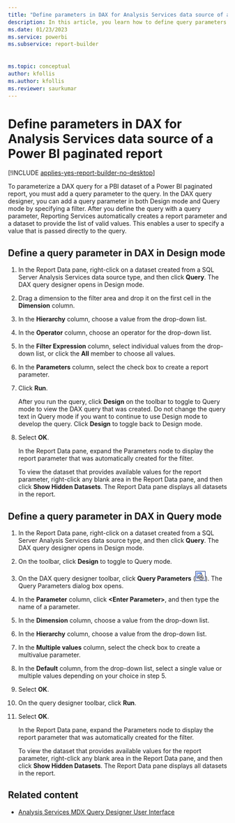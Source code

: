 ```yaml
---
title: "Define parameters in DAX for Analysis Services data source of a Power BI paginated report | Microsoft Docs"
description: In this article, you learn how to define query parameters in the DAX query designer for Analysis Services.
ms.date: 01/23/2023
ms.service: powerbi
ms.subservice: report-builder


ms.topic: conceptual
author: kfollis
ms.author: kfollis
ms.reviewer: saurkumar
---
```

# Define parameters in DAX for Analysis Services data source of a Power BI paginated report

[!INCLUDE [applies-yes-report-builder-no-desktop](../../includes/applies-yes-report-builder-no-desktop.md)]

To parameterize a DAX query for a PBI dataset of a Power BI paginated report, you must add a query parameter to the query. In the DAX query designer, you can add a query parameter in both Design mode and Query mode by specifying a filter. After you define the query with a query parameter, Reporting Services automatically creates a report parameter and a dataset to provide the list of valid values. This enables a user to specify a value that is passed directly to the query.  
 
## Define a query parameter in DAX in Design mode  
  
1.  In the Report Data pane, right-click on a dataset created from a SQL Server Analysis Services data source type, and then click **Query**. The DAX query designer opens in Design mode.  
  
2.  Drag a dimension to the filter area and drop it on the first cell in the **Dimension** column.  
  
3.  In the **Hierarchy** column, choose a value from the drop-down list.  
  
4.  In the **Operator** column, choose an operator for the drop-down list.  
  
5.  In the **Filter Expression** column, select individual values from the drop-down list, or click the **All** member to choose all values.  
  
6.  In the **Parameters** column, select the check box to create a report parameter.  
  
7.  Click **Run**.  
  
     After you run the query, click **Design** on the toolbar to toggle to Query mode to view the DAX query that was created. Do not change the query text in Query mode if you want to continue to use Design mode to develop the query. Click **Design** to toggle back to Design mode.  
  
8.  Select **OK**.
  
     In the Report Data pane, expand the Parameters node to display the report parameter that was automatically created for the filter.  
  
     To view the dataset that provides available values for the report parameter, right-click any blank area in the Report Data pane, and then click **Show Hidden Datasets**. The Report Data pane displays all datasets in the report.  
  
## Define a query parameter in DAX in Query mode  
  
1.  In the Report Data pane, right-click on a dataset created from a SQL Server Analysis Services data source type, and then click **Query**. The DAX query designer opens in Design mode.  
  
2.  On the toolbar, click **Design** to toggle to Query mode.  
  
3.  On the DAX query designer toolbar, click **Query Parameters** (![Icon for the Query Parameters dialog box.](media/icon-query-parameter.gif "Icon for the Query Parameters dialog box.")). The Query Parameters dialog box opens.  
  
4.  In the **Parameter** column, click **\<Enter Parameter>**, and then type the name of a parameter.  
  
5.  In the **Dimension** column, choose a value from the drop-down list.  
  
6.  In the **Hierarchy** column, choose a value from the drop-down list.  
  
7.  In the **Multiple values** column, select the check box to create a multivalue parameter.  
  
8.  In the **Default** column, from the drop-down list, select a single value or multiple values depending on your choice in step 5.  
  
9.  Select **OK**.
  
10. On the query designer toolbar, click **Run**.  
  
11. Select **OK**.
  
     In the Report Data pane, expand the Parameters node to display the report parameter that was automatically created for the filter.  
  
     To view the dataset that provides available values for the report parameter, right-click any blank area in the Report Data pane, and then click **Show Hidden Datasets**. The Report Data pane displays all datasets in the report.  
  
## Related content

- [Analysis Services MDX Query Designer User Interface](/sql/reporting-services/report-data/analysis-services-mdx-query-designer-user-interface)  
  
  
